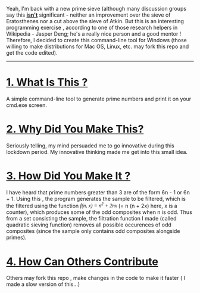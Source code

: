 Yeah, I'm back with a new prime sieve (although many discussion groups say this <u><b>isn't</b></u> significant - neither an improvement over the sieve of Eratosthenes nor a cut above the sieve of Atkin.
But this is an interesting programming exercise , according to one of those research helpers in Wikipedia - Jasper Deng; he's a really nice person and a good mentor ! Therefore, I decided to create this 
command-line tool for Windows (those willing to make distributions for Mac OS, Linux, etc. may fork this repo and get the code edited).
________
<u><h1>1. What Is This ?</h1></u>
A simple command-line tool to generate prime numbers and print it on your cmd.exe screen.

<u><h1>2. Why Did You Make This?</h1></u>
Seriously telling, my mind persuaded me to go innovative during this lockdown period. My innovative thinking made me get into this small idea.

<u><h1> 3. How Did You Make It ?</h1></u>
I have heard that prime numbers greater than 3 are of the form 6n - 1 or 6n + 1. Using this , the program generates the sample to be filtered, which is the filtered using the function 
<i><font face = "Lucida Calligraphy"> f(n, x) = n<sup>2</sup> + 2nx </font> </i> (= n (n + 2x) here, x is a counter), which produces some of the odd composites when n is odd. Thus
from a set consisting the sample, the filtration function I made (called quadratic sieving function) removes all possible occurences of odd composites (since the sample only contains
odd composites alongside primes).

<u><h1> 4. How Can Others Contribute </h1></u>
Others may fork this repo , make changes in the code to make it faster ( I made a slow version of this...)
